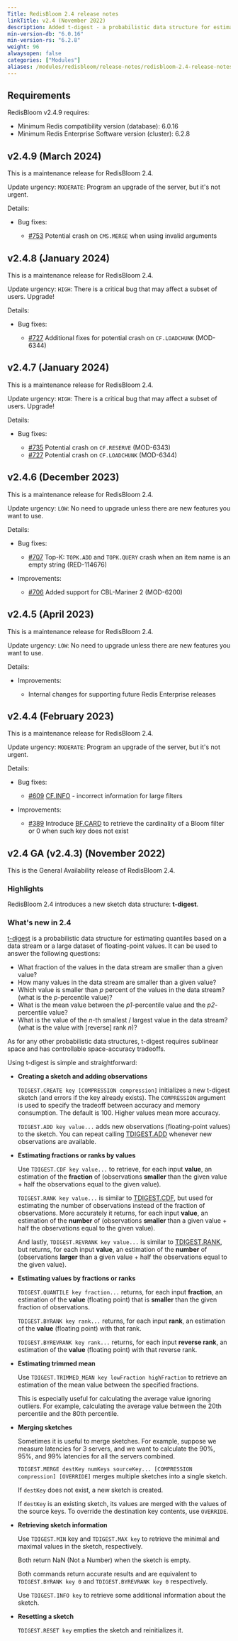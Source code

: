 ```yaml
---
Title: RedisBloom 2.4 release notes
linkTitle: v2.4 (November 2022)
description: Added t-digest - a probabilistic data structure for estimating quantiles based on a data stream or a large dataset of floating-point values.
min-version-db: "6.0.16"
min-version-rs: "6.2.8"
weight: 96
alwaysopen: false
categories: ["Modules"]
aliases: /modules/redisbloom/release-notes/redisbloom-2.4-release-notes/
---
```

## Requirements

RedisBloom v2.4.9 requires:

- Minimum Redis compatibility version (database): 6.0.16
- Minimum Redis Enterprise Software version (cluster): 6.2.8

## v2.4.9 (March 2024)

This is a maintenance release for RedisBloom 2.4.

Update urgency: `MODERATE`: Program an upgrade of the server, but it's not urgent.

Details:

- Bug fixes:

  - [#753](https://github.com/RedisBloom/RedisBloom/issues/753) Potential crash on `CMS.MERGE` when using invalid arguments

## v2.4.8 (January 2024)

This is a maintenance release for RedisBloom 2.4.

Update urgency: `HIGH`: There is a critical bug that may affect a subset of users. Upgrade!

Details:

- Bug fixes:

  - [#727](https://github.com/RedisBloom/RedisBloom/pull/727) Additional fixes for potential crash on `CF.LOADCHUNK` (MOD-6344)

## v2.4.7 (January 2024)

This is a maintenance release for RedisBloom 2.4.

Update urgency: `HIGH`: There is a critical bug that may affect a subset of users. Upgrade!

Details:

- Bug fixes:

  - [#735](https://github.com/RedisBloom/RedisBloom/pull/735) Potential crash on `CF.RESERVE` (MOD-6343)
  - [#727](https://github.com/RedisBloom/RedisBloom/pull/727) Potential crash on `CF.LOADCHUNK` (MOD-6344)

## v2.4.6 (December 2023)

This is a maintenance release for RedisBloom 2.4.

Update urgency: `LOW`: No need to upgrade unless there are new features you want to use.

Details:

- Bug fixes:

  - [#707](https://github.com/RedisBloom/RedisBloom/pull/707) Top-K: `TOPK.ADD` and `TOPK.QUERY` crash when an item name is an empty string (RED-114676)

- Improvements:

  - [#706](https://github.com/RedisBloom/RedisBloom/pull/706) Added support for CBL-Mariner 2 (MOD-6200)

## v2.4.5 (April 2023)

This is a maintenance release for RedisBloom 2.4.

Update urgency: `LOW`: No need to upgrade unless there are new features you want to use.

Details:

- Improvements:

  - Internal changes for supporting future Redis Enterprise releases

## v2.4.4 (February 2023)

This is a maintenance release for RedisBloom 2.4.

Update urgency: `MODERATE`: Program an upgrade of the server, but it's not urgent.

Details:

- Bug fixes:

  - [#609](https://github.com/RedisBloom/RedisBloom/issues/609) [CF.INFO](https://redis.io/commands/cf.info/) - incorrect information for large filters

- Improvements:

  - [#389](https://github.com/RedisBloom/RedisBloom/issues/389) Introduce [BF.CARD](https://redis.io/commands/bf.card/) to retrieve the cardinality of a Bloom filter or 0 when such key does not exist

## v2.4 GA (v2.4.3) (November 2022)

This is the General Availability release of RedisBloom 2.4.

### Highlights

RedisBloom 2.4 introduces a new sketch data structure: **t-digest**.

### What's new in 2.4

[t-digest](https://www.sciencedirect.com/science/article/pii/S2665963820300403) is a probabilistic data structure for estimating quantiles based on a data stream or a large dataset of floating-point values. It can be used to answer the following questions:

- What fraction of the values in the data stream are smaller than a given value?
- How many values in the data stream are smaller than a given value?
- Which value is smaller than _p_ percent of the values in the data stream? (what is the _p_-percentile value)?
- What is the mean value between the _p1_-percentile value and the _p2_-percentile value?
- What is the value of the _n_-th smallest / largest value in the data stream? (what is the value with [reverse] rank _n_)?

As for any other probabilistic data structures, t-digest requires sublinear space and has controllable space-accuracy tradeoffs.

Using t-digest is simple and straightforward:

* **Creating a sketch and adding observations**

  `TDIGEST.CREATE key [COMPRESSION compression]` initializes a new t-digest sketch (and errors if the key already exists). The `COMPRESSION` argument is used to specify the tradeoff between accuracy and memory consumption. The default is 100. Higher values mean more accuracy.

  `TDIGEST.ADD key value...` adds new observations (floating-point values) to the sketch. You can repeat calling [TDIGEST.ADD](https://redis.io/commands/tdigest.add/) whenever new observations are available.

* **Estimating fractions or ranks by values**

  Use `TDIGEST.CDF key value...` to retrieve, for each input **value**, an estimation of the **fraction** of (observations **smaller** than the given value + half the observations equal to the given value).

  `TDIGEST.RANK key value...` is similar to [TDIGEST.CDF](https://redis.io/commands/tdigest.cdf/), but used for estimating the number of observations instead of the fraction of observations. More accurately it returns, for each input **value**, an estimation of the **number** of (observations **smaller** than a given value + half the observations equal to the given value).

  And lastly, `TDIGEST.REVRANK key value...` is similar to [TDIGEST.RANK](https://redis.io/commands/tdigest.rank/), but returns, for each input **value**, an estimation of the **number** of (observations **larger** than a given value + half the observations equal to the given value).

* **Estimating values by fractions or ranks**

  `TDIGEST.QUANTILE key fraction...` returns, for each input **fraction**, an estimation of the **value** (floating point) that is **smaller** than the given fraction of observations.

  `TDIGEST.BYRANK key rank...` returns, for each input **rank**, an estimation of the **value** (floating point) with that rank.

  `TDIGEST.BYREVRANK key rank...` returns, for each input **reverse rank**, an estimation of the **value** (floating point) with that reverse rank.

* **Estimating trimmed mean**

  Use `TDIGEST.TRIMMED_MEAN key lowFraction highFraction` to retrieve an estimation of the mean value between the specified fractions.

  This is especially useful for calculating the average value ignoring outliers. For example, calculating the average value between the 20th percentile and the 80th percentile.

* **Merging sketches**

  Sometimes it is useful to merge sketches. For example, suppose we measure latencies for 3 servers, and we want to calculate the 90%, 95%, and 99% latencies for all the servers combined.

  `TDIGEST.MERGE destKey numKeys sourceKey... [COMPRESSION compression] [OVERRIDE]` merges multiple sketches into a single sketch.

  If `destKey` does not exist, a new sketch is created.

  If `destKey` is an existing sketch, its values are merged with the values of the source keys. To override the destination key contents, use `OVERRIDE`.

* **Retrieving sketch information**

  Use `TDIGEST.MIN` key and `TDIGEST.MAX key` to retrieve the minimal and maximal values in the sketch, respectively.

  Both return NaN (Not a Number) when the sketch is empty.

  Both commands return accurate results and are equivalent to `TDIGEST.BYRANK key 0` and `TDIGEST.BYREVRANK key 0` respectively.

  Use `TDIGEST.INFO key` to retrieve some additional information about the sketch.

* **Resetting a sketch**

  `TDIGEST.RESET key` empties the sketch and reinitializes it.
